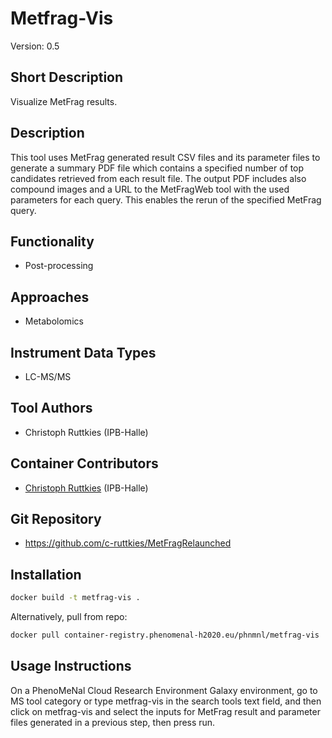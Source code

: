 # Metfrag-Vis
Version: 0.5

## Short Description

Visualize MetFrag results.

## Description

This tool uses MetFrag generated result CSV files and its parameter files to generate a summary PDF file which contains a specified number of top candidates retrieved from each result file. The output PDF includes also compound images and a URL to the MetFragWeb tool with the used parameters for each query. This enables the rerun of the specified MetFrag query.

## Functionality

- Post-processing

## Approaches

- Metabolomics
  
## Instrument Data Types

- LC-MS/MS

## Tool Authors

- Christoph Ruttkies (IPB-Halle)

## Container Contributors

- [Christoph Ruttkies](https://github.com/c-ruttkies) (IPB-Halle)

## Git Repository

- https://github.com/c-ruttkies/MetFragRelaunched


## Installation 

```bash
docker build -t metfrag-vis .
```
Alternatively, pull from repo:
```bash
docker pull container-registry.phenomenal-h2020.eu/phnmnl/metfrag-vis
```

## Usage Instructions
On a PhenoMeNal Cloud Research Environment Galaxy environment, go to MS tool category or type metfrag-vis in the search tools text field, and then click on metfrag-vis and select the inputs for MetFrag result and parameter files generated in a previous step, then press run.
